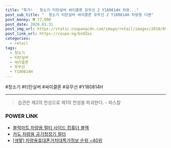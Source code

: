 ```yaml
--- 
title: "특가!   청소기 티탄실버 싸이클론 유무선 2 Y180814H 차량..." 
post_sub_title: "  청소기 티탄실버 싸이클론 유무선 2 Y180814H 차량용 더쎈" 
post_money: ₩ 77,000 
post_date: 2020.01.31 
post_img_url: https://static.coupangcdn.com/image/retail/images/2018/09/26/17/7/c589d5d7-377e-47ff-a3eb-d88e07103c8a.jpg 
post_link_url: https://coupa.ng/bnOZes 
categories: 
  - retail 
tags: 
  - 청소기 
  - 티탄실버 
  - 싸이클론 
  - 유무선 
  - Y180814H 
--- 
```

  #청소기 #티탄실버 #싸이클론 #유무선 #Y180814H 
<hr> 

> 습관은 제2의 천성으로 제1의 천성을 파괴한다. - 파스칼 


### POWER LINK

* <a href="https://blog.naver.com/fasyy4321/221786590962" target="_blank">블럭마트 차량용 멀티 사이드 컵홀더 블랙</a>
* <a href="https://blog.naver.com/fasyy4321/221792172334" target="_blank">카도 차량용 공기청정기 필터</a>
* <a href="https://blog.naver.com/fasyy4321/221773775974" target="_blank"> [생활] 차량용휴대폰거치대특가정보 순위 ~40위</a>
